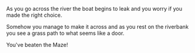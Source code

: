 As you go across the river the boat begins to leak and you worry if you made the right choice. 

Somehow you manage to make it across and as you rest on the riverbank you see a grass path to what seems like a door.

You've beaten the Maze! 